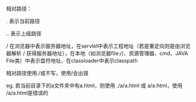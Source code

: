相对路径：

. 表示当前路径

.. 表示上级路径



/ 在浏览器中表示服务器地址，在servlet中表示工程地址（若是重定向则是由浏览器解析 / 获得服务器地址），在本地（如浏览器file://、资源管理器、cmd、JAVA File类）中表示盘符地址，在classloader中表示classpath



相对路径使用./或不写，使用/会出错

eg. 若当前目录下的a文件夹中有a.html，则使用 ./a/a.html 或 a/a.html，使用 /a/a.html是错误的

